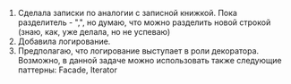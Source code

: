 1. Сделала записки по аналогии с записной книжкой. Пока разделитель - ",", но думаю, что можно разделить новой строкой (знаю, как, уже делала, но не успеваю)
2. Добавила логирование.
3. Предполагаю, что логирование выступает в роли декоратора. Возможно, в данной задаче можно использовать также следующие паттерны: Facade, Iterator